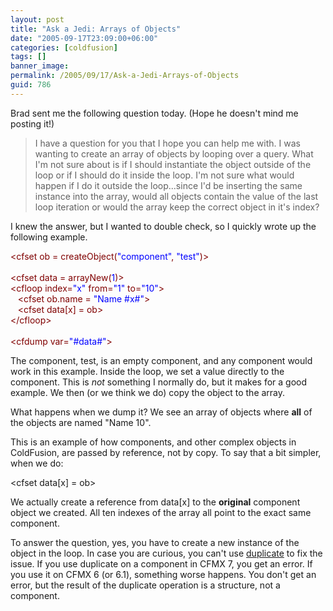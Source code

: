 ```yaml
---
layout: post
title: "Ask a Jedi: Arrays of Objects"
date: "2005-09-17T23:09:00+06:00"
categories: [coldfusion]
tags: []
banner_image: 
permalink: /2005/09/17/Ask-a-Jedi-Arrays-of-Objects
guid: 786
---
```


Brad sent me the following question today. (Hope he doesn't mind me posting it!)

<blockquote>
I have a question for you that I hope you can help me with.  I was wanting to create an array of objects by looping over a query.  What I'm not sure about is if I should instantiate the object outside of the loop or if I should do it inside the loop.  I'm not sure what would happen if I do it outside the loop...since I'd be inserting the same instance into the array, would all objects contain the value of the last loop iteration or would the array keep the correct object in it's index?
</blockquote>

I knew the answer, but I wanted to double check, so I quickly wrote up the following example.

<div class="code"><FONT COLOR=MAROON>&lt;cfset ob = createObject(<FONT COLOR=BLUE>"component"</FONT>, <FONT COLOR=BLUE>"test"</FONT>)&gt;</FONT><br>
<br>
<FONT COLOR=MAROON>&lt;cfset data = arrayNew(<FONT COLOR=BLUE>1</FONT>)&gt;</FONT><br>
<FONT COLOR=MAROON>&lt;cfloop index=<FONT COLOR=BLUE>"x"</FONT> from=<FONT COLOR=BLUE>"1"</FONT> to=<FONT COLOR=BLUE>"10"</FONT>&gt;</FONT><br>
&nbsp;&nbsp;&nbsp;<FONT COLOR=MAROON>&lt;cfset ob.name = <FONT COLOR=BLUE>"Name #x#"</FONT>&gt;</FONT><br>
&nbsp;&nbsp;&nbsp;<FONT COLOR=MAROON>&lt;cfset data[x] = ob&gt;</FONT><br>
<FONT COLOR=MAROON>&lt;/cfloop&gt;</FONT><br>
<br>
<FONT COLOR=MAROON>&lt;cfdump var=<FONT COLOR=BLUE>"#data#"</FONT>&gt;</FONT></div>

The component, test, is an empty component, and any component would work in this example. Inside the loop, we set a value directly to the component. This is <i>not</i> something I normally do, but it makes for a good example. We then (or we think we do) copy the object to the array. 

What happens when we dump it? We see an array of objects where <b>all</b> of the objects are named "Name 10". 

This is an example of how components, and other complex objects in ColdFusion, are passed by reference, not by copy. To say that a bit simpler, when we do:

&lt;cfset data[x] = ob&gt;

We actually create a reference from data[x] to the <b>original</b> component object we created. All ten indexes of the array all point to the exact same component. 

To answer the question, yes, you have to create a new instance of the object in the loop. In case you are curious, you can't use <a href="http://livedocs.macromedia.com/coldfusion/7/htmldocs/00000456.htm">duplicate</a> to fix the issue. If you use duplicate on a component in CFMX 7, you get an error. If you use it on CFMX 6 (or 6.1), something worse happens. You don't get an error, but the result of the duplicate operation is a structure, not a component.